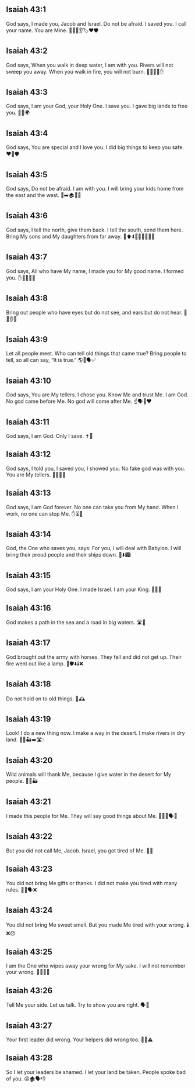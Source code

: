 ## Isaiah 43:1
God says, I made you, Jacob and Israel. Do not be afraid. I saved you. I call your name. You are Mine. 🧑‍🤝‍🧑👂🏷️❤️🛡️
## Isaiah 43:2
God says, When you walk in deep water, I am with you. Rivers will not sweep you away. When you walk in fire, you will not burn. 🌊🚶‍♂️🔥✋
## Isaiah 43:3
God says, I am your God, your Holy One. I save you. I gave big lands to free you. 🙏👑🌍
## Isaiah 43:4
God says, You are special and I love you. I did big things to keep you safe. ❤️🤝🛡️
## Isaiah 43:5
God says, Do not be afraid. I am with you. I will bring your kids home from the east and the west. 🧒➡️🏠🌅🌇
## Isaiah 43:6
God says, I tell the north, give them back. I tell the south, send them here. Bring My sons and My daughters from far away. 🧭⬆️⬇️👦👧🏃‍♀️🏃‍♂️
## Isaiah 43:7
God says, All who have My name, I made you for My good name. I formed you. ✋🧑‍🤝‍🧑🌟
## Isaiah 43:8
Bring out people who have eyes but do not see, and ears but do not hear. 👀🚫👂🚫
## Isaiah 43:9
Let all people meet. Who can tell old things that came true? Bring people to tell, so all can say, “It is true.” 🌎👥🗣️✅
## Isaiah 43:10
God says, You are My tellers. I chose you. Know Me and trust Me. I am God. No god came before Me. No god will come after Me. ☝️🗣️🧠❤️
## Isaiah 43:11
God says, I am God. Only I save. ✝️🛟
## Isaiah 43:12
God says, I told you, I saved you, I showed you. No fake god was with you. You are My tellers. 📣👀❌🗿
## Isaiah 43:13
God says, I am God forever. No one can take you from My hand. When I work, no one can stop Me. ✋⏳💪
## Isaiah 43:14
God, the One who saves you, says: For you, I will deal with Babylon. I will bring their proud people and their ships down. 🛶⬇️🏙️
## Isaiah 43:15
God says, I am your Holy One. I made Israel. I am your King. 👑🇮🇱
## Isaiah 43:16
God makes a path in the sea and a road in big waters. 🛣️🌊
## Isaiah 43:17
God brought out the army with horses. They fell and did not get up. Their fire went out like a lamp. 🐎🛡️⬇️🕯️❌
## Isaiah 43:18
Do not hold on to old things. 🚫🕰️
## Isaiah 43:19
Look! I do a new thing now. I make a way in the desert. I make rivers in dry land. 👀✨🏜️➡️🛣️💧
## Isaiah 43:20
Wild animals will thank Me, because I give water in the desert for My people. 🐾💧🏜️
## Isaiah 43:21
I made this people for Me. They will say good things about Me. 🧑‍🤝‍🧑🗣️🙂
## Isaiah 43:22
But you did not call Me, Jacob. Israel, you got tired of Me. 📵😔
## Isaiah 43:23
You did not bring Me gifts or thanks. I did not make you tired with many rules. 🎁❌🗣️❌
## Isaiah 43:24
You did not bring Me sweet smell. But you made Me tired with your wrong. 🕯️❌😞
## Isaiah 43:25
I am the One who wipes away your wrong for My sake. I will not remember your wrong. 🧽🧼❌🙂
## Isaiah 43:26
Tell Me your side. Let us talk. Try to show you are right. 🗣️🤝
## Isaiah 43:27
Your first leader did wrong. Your helpers did wrong too. 🧑‍🏫⚠️
## Isaiah 43:28
So I let your leaders be shamed. I let your land be taken. People spoke bad of you. 😔🏚️🗣️👎
